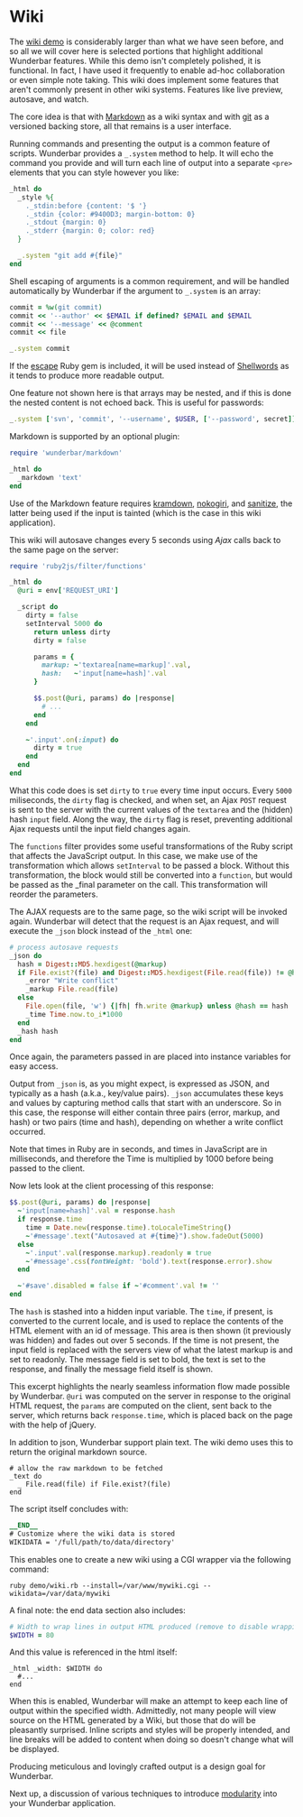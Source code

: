 Wiki
====

The [wiki demo](https://github.com/rubys/wunderbar/blob/master/demo/wiki.html)
is considerably larger than what we have seen before, and so all we will cover
here is selected portions that highlight additional Wunderbar features.  While
this demo isn't completely polished, it is functional.  In fact, I have used
it frequently to enable ad-hoc collaboration or even simple note taking.  This
wiki does implement some features that aren't commonly present in other wiki
systems.  Features like live preview, autosave, and watch.

The core idea is that with
[Markdown](http://daringfireball.net/projects/markdown/) as a wiki syntax and
with [git](http://git-scm.com/downloads) as a versioned backing store, all
that remains is a user interface.

Running commands and presenting the output is a common feature of scripts.
Wunderbar provides a `_.system` method to help.  It will echo the command you
provide and will turn each line of output into a separate `<pre>` elements that
you can style however you like:

```ruby
_html do
  _style %{
    ._stdin:before {content: '$ '}
    ._stdin {color: #9400D3; margin-bottom: 0}
    ._stdout {margin: 0}
    ._stderr {margin: 0; color: red}
  }

  _.system "git add #{file}"
end
```

Shell escaping of arguments is a common requirement, and will
be handled automatically by Wunderbar if the argument to `_.system` is an
array:

```ruby
commit = %w(git commit)
commit << '--author' << $EMAIL if defined? $EMAIL and $EMAIL
commit << '--message' << @comment
commit << file

_.system commit
```

If the [escape](http://rubygems.org/gems/escape) Ruby gem is included, it will
be used instead of
[Shellwords](http://www.ruby-doc.org/stdlib-1.9.3/libdoc/shellwords/rdoc/Shellwords.html)
as it tends to produce more readable output.

One feature not shown here is that arrays may be nested, and if this is done
the nested content is not echoed back.  This is useful for passwords:

```ruby
_.system ['svn', 'commit', '--username', $USER, ['--password', secret]]
```

Markdown is supported by an optional plugin:

```ruby
require 'wunderbar/markdown'

_html do
  _markdown 'text'
end
```

Use of the Markdown feature requires
[kramdown](http://rubygems.org/gems/kramdown),
[nokogiri](http://rubygems.org/gems/nokogiri), and
[sanitize](http://rubygems.org/gems/sanitize), the latter being used if the
input is tainted (which is the case in this wiki application).

This wiki will autosave changes every 5 seconds using _Ajax_ calls back to
the same page on the server:

```ruby
require 'ruby2js/filter/functions'

_html do
  @uri = env['REQUEST_URI']

  _script do
    dirty = false
    setInterval 5000 do  
      return unless dirty
      dirty = false

      params = {
        markup: ~'textarea[name=markup]'.val,
        hash:   ~'input[name=hash]'.val
      }

      $$.post(@uri, params) do |response|
        # ...
      end
    end

    ~'.input'.on(:input) do
      dirty = true
    end
  end
end
```

What this code does is set `dirty` to `true` every time input occurs.  Every
`5000` miliseconds, the `dirty` flag is checked, and when set, an Ajax `POST`
request is sent to the server with the current values of the `textarea` and
the (hidden) hash `input` field.  Along the way, the `dirty` flag is reset,
preventing additional Ajax requests until the input field changes again.

The `functions` filter provides some useful transformations of the Ruby script
that affects the JavaScript output.  In this case, we make use of the
transformation which allows `setInterval` to be passed a block.  Without this
transformation, the block would still be converted into a `function`, but
would be passed as the _final parameter on the call.  This transformation
will reorder the parameters.

The AJAX requests are to the same page, so the wiki script will be invoked
again.  Wunderbar will detect that the request is an Ajax request, and will
execute the `_json` block instead of the `_html` one:

```ruby
# process autosave requests
_json do
  hash = Digest::MD5.hexdigest(@markup)
  if File.exist?(file) and Digest::MD5.hexdigest(File.read(file)) != @hash
    _error "Write conflict"
    _markup File.read(file)
  else
    File.open(file, 'w') {|fh| fh.write @markup} unless @hash == hash
    _time Time.now.to_i*1000
  end
  _hash hash
end
```

Once again, the parameters passed in are placed into instance
variables for easy access.

Output from `_json` is, as you might expect, is expressed as JSON, and
typically as a hash (a.k.a., key/value pairs).  `_json` accumulates these keys
and values by capturing method calls that start with an underscore.  So in
this case, the response will either contain three pairs (error, markup, and
hash) or two pairs (time and hash), depending on whether a write conflict
occurred.

Note that times in Ruby are in seconds, and times in JavaScript are in
milliseconds, and therefore the Time is multiplied by 1000 before being passed
to the client.

Now lets look at the client processing of this response:

```ruby
$$.post(@uri, params) do |response|
  ~'input[name=hash]'.val = response.hash
  if response.time
    time = Date.new(response.time).toLocaleTimeString()
    ~'#message'.text("Autosaved at #{time}").show.fadeOut(5000)
  else
    ~'.input'.val(response.markup).readonly = true
    ~'#message'.css(fontWeight: 'bold').text(response.error).show
  end

  ~'#save'.disabled = false if ~'#comment'.val != ''
end
```

The `hash` is stashed into a hidden input variable.  The `time`, if present,
is converted to the current locale, and is used to replace the contents of the
HTML element with an id of message.  This area is then shown (it previously
was hidden) and fades out over 5 seconds.  If the time is not present, the
input field is replaced with the servers view of what the latest markup is and
set to readonly.  The message field is set to bold, the text is set to the
response, and finally the message field itself is shown.

This excerpt highlights the nearly seamless information flow made possible by
Wunderbar.  `@uri` was computed on the server in response to the original HTML
request, the `params` are computed on the client, sent back to the server,
which returns back `response.time`, which is placed back on the page with
the help of jQuery.

In addition to json, Wunderbar support plain text.  The wiki demo uses this to
return the original markdown source.

```
# allow the raw markdown to be fetched
_text do
  _ File.read(file) if File.exist?(file)
end
```

The script itself concludes with:

```ruby
__END__
# Customize where the wiki data is stored
WIKIDATA = '/full/path/to/data/directory'
```

This enables one to create a new wiki using a CGI wrapper via the following
command:

```
ruby demo/wiki.rb --install=/var/www/mywiki.cgi --wikidata=/var/data/mywiki
```

A final note: the end data section also includes:

```ruby
# Width to wrap lines in output HTML produced (remove to disable wrapping)
$WIDTH = 80
```

And this value is referenced in the html itself:

```
_html _width: $WIDTH do
  #...
end
```

When this is enabled, Wunderbar will make an attempt to keep each line of
output within the specified width.  Admittedly, not many people will view
source on the HTML generated by a Wiki, but those that do will be pleasantly
surprised.  Inline scripts and styles will be properly intended, and line
breaks will be added to content when doing so doesn't change what will be
displayed.

Producing meticulous and lovingly crafted output is a design goal for
Wunderbar.

Next up, a discussion of various techniques to introduce
[modularity](Modularity.md) into your Wunderbar application.

